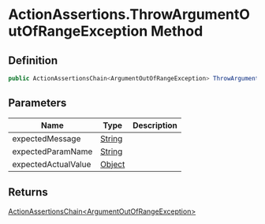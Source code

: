 # ActionAssertions.ThrowArgumentOutOfRangeException Method
## Definition

```c#
public ActionAssertionsChain<ArgumentOutOfRangeException> ThrowArgumentOutOfRangeException(string expectedMessage, string expectedParamName, object expectedActualValue);
```

## Parameters

| Name | Type | Description |
| ---- | ---- | ----------- |
| expectedMessage | [String](https://learn.microsoft.com/en-gb/dotnet/api/System.String) |  |
| expectedParamName | [String](https://learn.microsoft.com/en-gb/dotnet/api/System.String) |  |
| expectedActualValue | [Object](https://learn.microsoft.com/en-gb/dotnet/api/System.Object) |  |

## Returns

[ActionAssertionsChain&lt;ArgumentOutOfRangeException&gt;](MrKWatkins.Assertions.ActionAssertionsChain-1.md)
